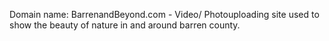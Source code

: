 Domain name: BarrenandBeyond.com
	- Video/ Photouploading site used to show the beauty of nature in and around barren county.